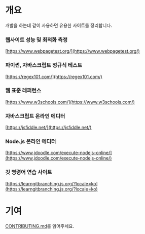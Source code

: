 # 개요

개발을 하는데 같이 사용하면 유용한 사이트를 정리합니다.

### 웹사이트 성능 및 최적화 측정
[https://www.webpagetest.org/](https://www.webpagetest.org/)

### 파이썬, 자바스크립트 정규식 테스트
[https://regex101.com/](https://regex101.com/)

### 웹 표준 레퍼런스
[https://www.w3schools.com/](https://www.w3schools.com/)

### 자바스크립트 온라인 에디터
[https://jsfiddle.net/](https://jsfiddle.net/)

### Node.js 온라인 에디터
[https://www.jdoodle.com/execute-nodejs-online/](https://www.jdoodle.com/execute-nodejs-online/)

### 깃 명령어 연습 사이트
[https://learngitbranching.js.org/?locale=ko](https://learngitbranching.js.org/?locale=ko)

# 기여
[CONTRIBUTING.md](https://github.com/pjs21s/useful-site-to-develop/blob/main/CONTRIBUTING.md)를 읽어주세요.
